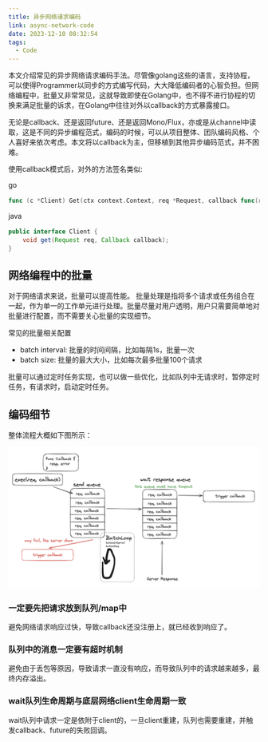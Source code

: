 ```yaml
---
title: 异步网络请求编码
link: async-network-code
date: 2023-12-10 08:32:54
tags:
  - Code
---
```


本文介绍常见的异步网络请求编码手法。尽管像golang这些的语言，支持协程，可以使得Programmer以同步的方式编写代码，大大降低编码者的心智负担。但网络编程中，批量又非常常见，这就导致即使在Golang中，也不得不进行协程的切换来满足批量的诉求，在Golang中往往对外以callback的方式暴露接口。

无论是callback、还是返回future、还是返回Mono/Flux，亦或是从channel中读取，这是不同的异步编程范式，编码的时候，可以从项目整体、团队编码风格、个人喜好来依次考虑。本文将以callback为主，但移植到其他异步编码范式，并不困难。

使用callback模式后，对外的方法签名类似:

go
```go
func (c *Client) Get(ctx context.Context, req *Request, callback func(resp *Response, err error)) error
```

java
```java
public interface Client {
    void get(Request req, Callback callback);
}
```

## 网络编程中的批量

对于网络请求来说，批量可以提高性能。 批量处理是指将多个请求或任务组合在一起，作为单一的工作单元进行处理。批量尽量对用户透明，用户只需要简单地对批量进行配置，而不需要关心批量的实现细节。

常见的批量相关配置
- batch interval: 批量的时间间隔，比如每隔1s，批量一次
- batch size: 批量的最大大小，比如每次最多批量100个请求

批量可以通过定时任务实现，也可以做一些优化，比如队列中无请求时，暂停定时任务，有请求时，启动定时任务。

## 编码细节

整体流程大概如下图所示：

![async-network-code](Images/async-network-code.png)

### 一定要先把请求放到队列/map中

避免网络请求响应过快，导致callback还没注册上，就已经收到响应了。

### 队列中的消息一定要有超时机制

避免由于丢包等原因，导致请求一直没有响应，而导致队列中的请求越来越多，最终内存溢出。

### wait队列生命周期与底层网络client生命周期一致

wait队列中请求一定是依附于client的，一旦client重建，队列也需要重建，并触发callback、future的失败回调。
